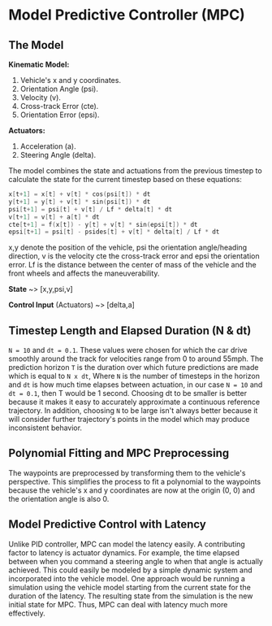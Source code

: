 # Model Predictive Controller (MPC)

## The Model
**Kinematic Model:**
1. Vehicle's x and y coordinates.
2. Orientation Angle (psi).
3. Velocity (v).
4. Cross-track Error (cte).
5. Orientation Error (epsi). 

**Actuators:**
1. Acceleration (a).
2. Steering Angle (delta). 

The model combines the state and actuations from the previous timestep to calculate the state for the current timestep based on these equations:

```C++
x[t+1] = x[t] + v[t] * cos(psi[t]) * dt
y[t+1] = y[t] + v[t] * sin(psi[t]) * dt
psi[t+1] = psi[t] + v[t] / Lf * delta[t] * dt
v[t+1] = v[t] + a[t] * dt
cte[t+1] = f(x[t]) - y[t] + v[t] * sin(epsi[t]) * dt
epsi[t+1] = psi[t] - psides[t] + v[t] * delta[t] / Lf * dt
```
x,y denote the position of the vehicle, psi the orientation angle/heading direction, v is the velocity cte the cross-track error and epsi the orientation error. Lf is the distance between the center of mass of the vehicle and the front wheels and affects the maneuverability.

**State** ~> [x,y,psi,v]

**Control Input** (Actuators) ~> [delta,a]

## Timestep Length and Elapsed Duration (N & dt)
`N = 10` and `dt = 0.1`. These values were chosen for which the car drive smoothly around the track for velocities range from 0 to around 55mph. The prediction horizon `T` is the duration over which future predictions are made which is equal to `N x dt`, Where `N` is the number of timesteps in the horizon and `dt` is how much time elapses between actuation, in our case `N = 10` and `dt = 0.1`, then T would be 1 second. Choosing dt to be smaller is better because it makes it easy to accurately approximate a continuous reference trajectory. In addition, choosing `N` to be large isn't always better because it will consider further trajectory's points in the model which may produce inconsistent behavior.

## Polynomial Fitting and MPC Preprocessing
The waypoints are preprocessed by transforming them to the vehicle's perspective. This simplifies the process to fit a polynomial to the waypoints because the vehicle's x and y coordinates are now at the origin (0, 0) and the orientation angle is also 0. 

## Model Predictive Control with Latency
Unlike PID controller, MPC can model the latency easily. A contributing factor to latency is actuator dynamics. For example, the time elapsed between when you command a steering angle to when that angle is actually achieved. This could easily be modeled by a simple dynamic system and incorporated into the vehicle model. One approach would be running a simulation using the vehicle model starting from the current state for the duration of the latency. The resulting state from the simulation is the new initial state for MPC.
Thus, MPC can deal with latency much more effectively.
